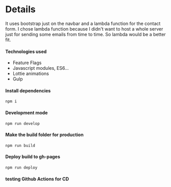 # Details

It uses bootstrap just on the navbar and a lambda function for the contact form. I chose lambda function because I didn't want to host a whole server just for sending some emails from time to time. So lambda would be a better fit.

#### Technologies used

- Feature Flags
- Javascript modules, ES6...
- Lottie animations
- Gulp

#### Install dependencies<br/>

`npm i`

#### Development mode<br/>

`npm run develop`

#### Make the build folder for production<br/>

`npm run build`

#### Deploy build to gh-pages<br/>

`npm run deploy`

#### testing Github Actions for CD
